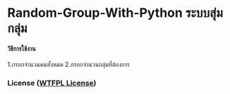 # Random-Group-With-Python ระบบสุ่มกลุ่ม

#### วิธีการใช้งาน

1.กรอกจำนวนคนทั้งหมด
2.กรอกจำนวนกลุ่มที่ต้องการ

### License ([WTFPL License](https://en.wikipedia.org/wiki/WTFPL))
